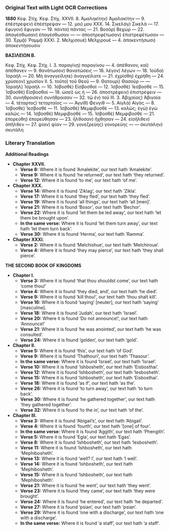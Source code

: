 ### Original Text with Light OCR Corrections

**1880**
Κεφ. Στίχ.                     Κεφ. Στίχ.
XXVII. 8. Ἀμαληκίτην) Ἀμαλακίτην
—    9. ἐπέστρεψεν) ἐπέστρεψαν
—    12. μοι) μου
XXX. 14. Σικελάγ) Σικελὰ
—    17. ἔφυγον) ἔφυγαν
—    19. πάντα) πάντας
—    21. Βοσόρ) Βεχώρ
—    22. ἀπαγέσθωσαν) ἐπαγέσθωσαν
—    — ἀποστρεφέτωσαν) ἐπιστρεφέτωσαν
—    30. Ἑρμᾷ) Ῥαμμᾷ
XXXI. 2. Μελχισουέ) Μελχιρουὲ
—    4. ἀποκεντήσωσι) ἀποκεντήσουσιν

**ΒΑΣΙΛΕΙΩΝ Β.**

Κεφ. Στίχ.                     Κεφ. Στίχ.
I.    3. παραγίνῃ) παραγίνου
—    4. ἀπέθανον, καὶ) ἀπέθανεν
—    9. θανάτωσον) θανατώσεις
—    16. λέγον) λέγων
—    18. Ἰούδα) Ἰσραήλ
—    20. Μὴ ἀναγγείλητε) ἀναγγείλατε
—    21. ἐχρίσθη) ἐχρήθη
—    24. χρύσεον) χρυσίον
II.   5. τοῦτο) τοῦ Θεοῦ
—    9. Θατουρὶ) Θασοῦρ
—    — Ἰσραὴλ) Ἰσραήλ
—    10. Ἰσβοσθὲ) Εἰσβοσθαὶ
—    12. Ἰσβοσθὲ) Ἰεσβοσθὲ
—    15. Ἰσβοσθὲ) Εἰσβοσθαὶ
—    18. ὡσεὶ) ὡς ἡ
—    26. ἀποστρέφειν) ἐπιστρέφειν
—    30. συνήθροισεν) συνήθροισαν
—    32. τῷ ἐν) τοῦ
III.  3. Ἀβιχαίας) Ἀβιγαία
—    4. τέταρτος) τεταρταῖος
—    — Ἀγγίθ) Φενγιθ
—    5. Αἰγλὰ) Αἰγὰς
—    8. Ἰσβοσθὲ) Ἰεσβοσθὲ
—    11. Ἰσβοσθὲ) Μεμφιβοσθὲ
—    13. καλῶς; ἐγὼ) ἐγὼ καλῶς
—    14. Ἰσβοσθὲ) Μεμφιβοσθὲ
—    15. Ἰσβοσθὲ) Μεμφιβοσθὲ
—    21. ἐπορεύθη) ἐπορεύθησαν
—    23. ἦλθοσαν) ἤχθησαν
—    24. εἰσῆλθεν) ἀπῆλθεν
—    27. ψίαν) ψίαν
—    29. γονεζρεύης) γονορεύης
—    — σκυτάλην) σκυτάλη

### Literary Translation

**Additional Readings**

*   **Chapter XXVII.**
    *   **Verse 8:** Where it is found ‘Amalekite’, our text hath ‘Amalekite’.
    *   **Verse 9:** Where it is found ‘he returned’, our text hath ‘they returned’.
    *   **Verse 12:** Where it is found ‘to me’, our text hath ‘of me’.
*   **Chapter XXX.**
    *   **Verse 14:** Where it is found ‘Ziklag’, our text hath ‘Zikla’.
    *   **Verse 17:** Where it is found ‘they fled’, our text hath ‘they fled’.
    *   **Verse 19:** Where it is found ‘all things’, our text hath ‘all [men]’.
    *   **Verse 21:** Where it is found ‘Bosor’, our text hath ‘Bechor’.
    *   **Verse 22:** Where it is found ‘let them be led away’, our text hath ‘let them be brought upon’.
    *   **In the same verse:** Where it is found ‘let them turn away’, our text hath ‘let them turn back’.
    *   **Verse 30:** Where it is found ‘Herma’, our text hath ‘Ramma’.
*   **Chapter XXXI.**
    *   **Verse 2:** Where it is found ‘Melchishue’, our text hath ‘Melchiroue’.
    *   **Verse 4:** Where it is found ‘they may pierce’, our text hath ‘they shall pierce’.

**THE SECOND BOOK OF KINGDOMS**

*   **Chapter I.**
    *   **Verse 3:** Where it is found ‘that thou shouldst come’, our text hath ‘come thou!’
    *   **Verse 4:** Where it is found ‘they died, and’, our text hath ‘he died’.
    *   **Verse 9:** Where it is found ‘kill thou!’, our text hath ‘thou shalt kill’.
    *   **Verse 16:** Where it is found ‘saying’ [neuter], our text hath ‘saying’ [masculine].
    *   **Verse 18:** Where it is found ‘Judah’, our text hath ‘Israel’.
    *   **Verse 20:** Where it is found ‘Do not announce!’, our text hath ‘Announce!’
    *   **Verse 21:** Where it is found ‘he was anointed’, our text hath ‘he was consulted’.
    *   **Verse 24:** Where it is found ‘golden’, our text hath ‘gold’.
*   **Chapter II.**
    *   **Verse 5:** Where it is found ‘this’, our text hath ‘of God’.
    *   **Verse 9:** Where it is found ‘Thathouri’, our text hath ‘Thasour’.
    *   **In the same verse:** Where it is found ‘Israel’, our text hath ‘Israel’.
    *   **Verse 10:** Where it is found ‘Ishbosheth’, our text hath ‘Eisbosthai’.
    *   **Verse 12:** Where it is found ‘Ishbosheth’, our text hath ‘Iesbosheth’.
    *   **Verse 15:** Where it is found ‘Ishbosheth’, our text hath ‘Eisbosthai’.
    *   **Verse 18:** Where it is found ‘as if’, our text hath ‘as the’.
    *   **Verse 26:** Where it is found ‘to turn away’, our text hath ‘to turn back’.
    *   **Verse 30:** Where it is found ‘he gathered together’, our text hath ‘they gathered together’.
    *   **Verse 32:** Where it is found ‘to the in’, our text hath ‘of the’.
*   **Chapter III.**
    *   **Verse 3:** Where it is found ‘Abigail’s’, our text hath ‘Abigail’.
    *   **Verse 4:** Where it is found ‘fourth’, our text hath ‘[one] of four’.
    *   **In the same verse:** Where it is found ‘Aggith’, our text hath ‘Phengith’.
    *   **Verse 5:** Where it is found ‘Egla’, our text hath ‘Egas’.
    *   **Verse 8:** Where it is found ‘Ishbosheth’, our text hath ‘Iesbosheth’.
    *   **Verse 11:** Where it is found ‘Ishbosheth’, our text hath ‘Mephibosheth’.
    *   **Verse 13:** Where it is found ‘well? I’, our text hath ‘I well’.
    *   **Verse 14:** Where it is found ‘Ishbosheth’, our text hath ‘Mephibosheth’.
    *   **Verse 15:** Where it is found ‘Ishbosheth’, our text hath ‘Mephibosheth’.
    *   **Verse 21:** Where it is found ‘he went’, our text hath ‘they went’.
    *   **Verse 23:** Where it is found ‘they came’, our text hath ‘they were brought’.
    *   **Verse 24:** Where it is found ‘he entered’, our text hath ‘he departed’.
    *   **Verse 27:** Where it is found ‘psian’, our text hath ‘psian’.
    *   **Verse 29:** Where it is found ‘one with a discharge’, our text hath ‘one with a discharge’.
    *   **In the same verse:** Where it is found ‘a staff’, our text hath ‘a staff’.